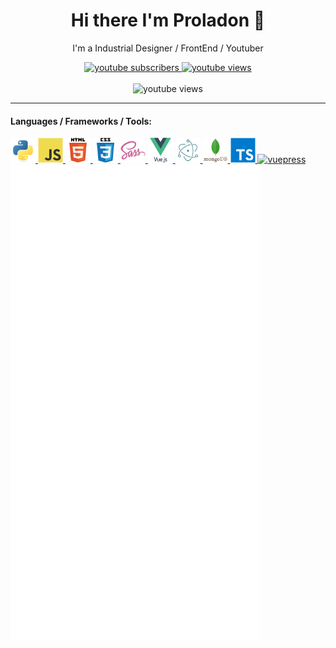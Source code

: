   <h1 align="center">Hi there I'm Proladon 🔰</h1>
  <p align="center"> I'm a Industrial Designer / FrontEnd / Youtuber </p>
  <p align="center">
    <a href="https://www.youtube.com/channel/UCczXI0u-LKlX-oBwrkKtOdg">
     <img alt="youtube subscribers" src="https://github-readme-youtube-stats.herokuapp.com/subscribers/index.php?id=UCczXI0u-LKlX-oBwrkKtOdg&key=AIzaSyD13Zw08DCzDP2Cq7x7eIEhn6r2tvYphgs&label=Subscribers&style=for-the-badge&color=red&labelColor=ce4630"/>
    </a>
    <a href="https://www.youtube.com/channel/UCczXI0u-LKlX-oBwrkKtOdg">
     <img alt="youtube views" src="https://github-readme-youtube-stats.herokuapp.com/views/index.php?id=UCczXI0u-LKlX-oBwrkKtOdg&key=AIzaSyD13Zw08DCzDP2Cq7x7eIEhn6r2tvYphgs&label=View+Count&style=for-the-badge&color=blue&labelColor=0b689d"/>
    </a>
    <br />
    <br />
    <img alt="youtube views" src="https://github-readme-stats.vercel.app/api?username=Proladon&show_icons=true&theme=react"/>
  </p>
  

  
<hr>

#### Languages / Frameworks / Tools:  
<a href="https://www.python.org" target="_blank"> 
<img src="https://raw.githubusercontent.com/devicons/devicon/master/icons/python/python-original.svg" alt="python" width="40" height="40"/> 
</a>

<a href="https://developer.mozilla.org/en-US/docs/Web/JavaScript" target="_blank"> 
<img src="https://raw.githubusercontent.com/devicons/devicon/master/icons/javascript/javascript-original.svg" alt="javascript" width="40" height="40"/> 
</a>

<a href="https://www.w3.org/html/" target="_blank">
<img src="https://raw.githubusercontent.com/devicons/devicon/master/icons/html5/html5-original-wordmark.svg" alt="html5" width="40" height="40"/> 
</a>

<a href="https://www.w3schools.com/css/" target="_blank"> 
<img src="https://raw.githubusercontent.com/devicons/devicon/master/icons/css3/css3-original-wordmark.svg" alt="css3" width="40" height="40"/> 
</a>

<a href="https://sass-lang.com" target="_blank"> 
<img src="https://raw.githubusercontent.com/devicons/devicon/master/icons/sass/sass-original.svg" alt="sass" width="40" height="40"/> 
</a>

<a href="https://vuejs.org/" target="_blank"> 
<img src="https://raw.githubusercontent.com/devicons/devicon/master/icons/vuejs/vuejs-original-wordmark.svg" alt="vuejs" width="40" height="40"/> 
</a>

<a href="https://www.electronjs.org" target="_blank"> 
<img src="https://raw.githubusercontent.com/devicons/devicon/master/icons/electron/electron-original.svg" alt="electron" width="40" height="40"/> 
</a> 

<a href="https://www.mongodb.com/" target="_blank"> 
<img src="https://raw.githubusercontent.com/devicons/devicon/master/icons/mongodb/mongodb-original-wordmark.svg" alt="mongodb" width="40" height="40"/> 
</a> 

<a href="https://www.typescriptlang.org/" target="_blank"> 
<img src="https://raw.githubusercontent.com/devicons/devicon/master/icons/typescript/typescript-original.svg" alt="typescript" width="40" height="40"/> 
</a> 

<a href="https://vuepress.vuejs.org/" target="_blank"> 
<img src="https://raw.githubusercontent.com/AliasIO/wappalyzer/master/src/drivers/webextension/images/icons/VuePress.svg" alt="vuepress" width="40" height="40"/> 
</a>
<img align="center" src="/github-metrics.svg" alt="Metrics" width="400">
